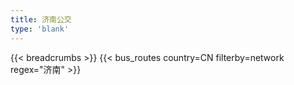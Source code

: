 ```yaml
---
title: 济南公交
type: 'blank'
---
```


{{< breadcrumbs >}}
{{< bus_routes country=CN filterby=network regex="济南" >}}
